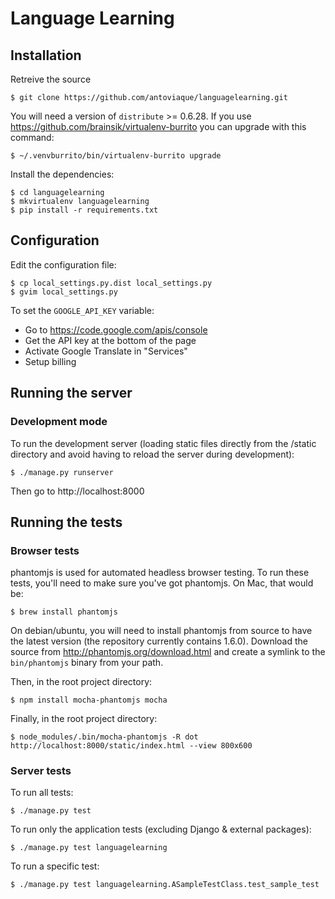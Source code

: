 Language Learning
=================

Installation
------------

Retreive the source

    $ git clone https://github.com/antoviaque/languagelearning.git

You will need a version of `distribute` >= 0.6.28. If you use https://github.com/brainsik/virtualenv-burrito you can upgrade with this command:

    $ ~/.venvburrito/bin/virtualenv-burrito upgrade

Install the dependencies:

    $ cd languagelearning
    $ mkvirtualenv languagelearning
    $ pip install -r requirements.txt

Configuration
-------------

Edit the configuration file:

    $ cp local_settings.py.dist local_settings.py
    $ gvim local_settings.py

To set the `GOOGLE_API_KEY` variable:

* Go to https://code.google.com/apis/console
* Get the API key at the bottom of the page
* Activate Google Translate in "Services"
* Setup billing

Running the server
------------------

### Development mode

To run the development server (loading static files directly from the /static
directory and avoid having to reload the server during development):

    $ ./manage.py runserver

Then go to http://localhost:8000

Running the tests
-----------------

### Browser tests

phantomjs is used for automated headless browser testing.  To run these tests,
you'll need to make sure you've got phantomjs.  On Mac, that would be:

    $ brew install phantomjs

On debian/ubuntu, you will need to install phantomjs from source to have the 
latest version (the repository currently contains 1.6.0). Download the source
from http://phantomjs.org/download.html and create a symlink to the 
`bin/phantomjs` binary from your path.

Then, in the root project directory:

    $ npm install mocha-phantomjs mocha

Finally, in the root project directory:

    $ node_modules/.bin/mocha-phantomjs -R dot http://localhost:8000/static/index.html --view 800x600 

### Server tests

To run all tests:

    $ ./manage.py test

To run only the application tests (excluding Django & external packages):

    $ ./manage.py test languagelearning

To run a specific test:

    $ ./manage.py test languagelearning.ASampleTestClass.test_sample_test


